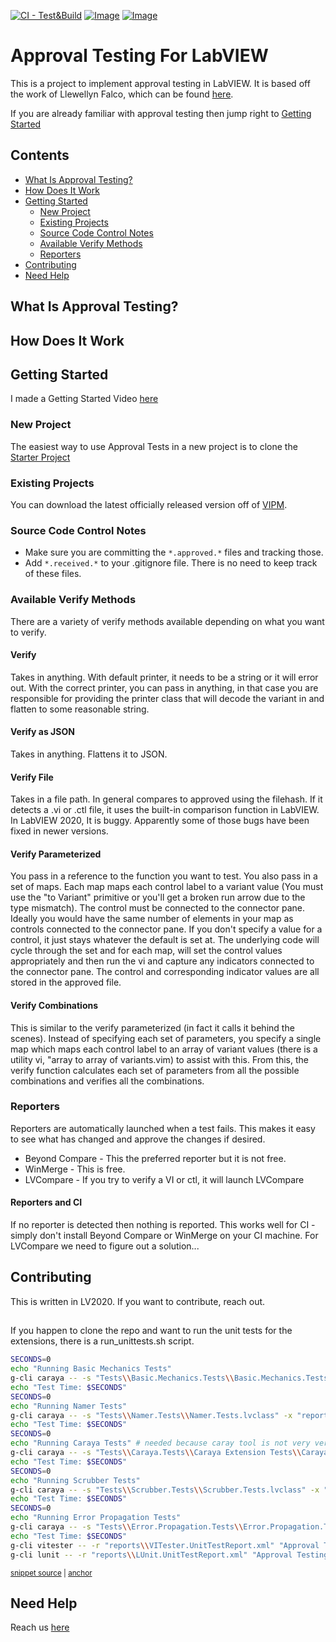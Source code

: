 [![CI - Test&Build](https://github.com/approvals/ApprovalTests.LabVIEW/actions/workflows/test_and_build.yml/badge.svg)](https://github.com/approvals/ApprovalTests.LabVIEW/actions/workflows/test_and_build.yml)
[![Image](https://www.vipm.io/package/sas_lib_approval_tests/badge.svg?metric=installs)](https://www.vipm.io/package/sas_lib_approval_tests/)
[![Image](https://www.vipm.io/package/sas_lib_approval_tests/badge.svg?metric=stars)](https://www.vipm.io/package/sas_lib_approval_tests/)


# Approval Testing For LabVIEW


This is a project to implement approval testing in LabVIEW. It is based off the work of Llewellyn Falco, which can be found [here](https://approvaltests.com/). 

If you are already familiar with approval testing then jump right to [Getting Started](#getting-started)

<!-- toc -->
## Contents

  * [What Is Approval Testing?](#what-is-approval-testing)
  * [How Does It Work](#how-does-it-work)
  * [Getting Started](#getting-started)
    * [New Project](#new-project)
    * [Existing Projects](#existing-projects)
    * [Source Code Control Notes](#source-code-control-notes)
    * [Available Verify Methods](#available-verify-methods)
    * [Reporters](#reporters)
  * [Contributing](#contributing)
  * [Need Help](#need-help)<!-- endToc -->

## What Is Approval Testing?

## How Does It Work

## Getting Started

I made a Getting Started Video [here](https://youtu.be/IXwLKi9SvYk)

###  New Project

The easiest way to use Approval Tests in a new project is to clone the [Starter Project](https://github.com/approvals/ApprovalTests.LabVIEW.StarterProject/blob/main/README.md)

### Existing Projects

You can download the latest officially released version off of [VIPM](https://www.vipm.io/package/sas_lib_approval_tests/). 

### Source Code Control Notes

- Make sure you are committing the `*.approved.*` files and tracking those.
- Add `*.received.*` to your .gitignore file. There is no need to keep track of these files.

### Available Verify Methods

There are a variety of verify methods available depending on what you want to verify.

#### Verify

Takes in anything. With default printer, it needs to be a string or it will error out. With the correct printer, you can pass in anything, in that case you are responsible for providing the printer class that will decode the variant in and flatten to some reasonable string.

#### Verify as JSON

Takes in anything. Flattens it to JSON.

#### Verify File

Takes in a file path. In general compares to approved using the filehash. If it detects a .vi or .ctl file, it uses the built-in comparison function in LabVIEW. In LabVIEW 2020, It is buggy. Apparently some of those bugs have been fixed in newer versions.

#### Verify Parameterized

You pass in a reference to the function you want to test. You also pass in a set of maps. Each map maps each control label to a variant value (You must use the "to Variant" primitive or you'll get a broken run arrow due to the type mismatch). The control must be connected to the connector pane. Ideally you would have the same number of elements in your map as controls connected to the connector pane. If you don't specify a value for a control, it just stays whatever the default is set at. The underlying code will cycle through the set and for each map, will set the control values appropriately and then run the vi and capture any indicators connected to the connector pane. The control and corresponding indicator values are all stored in the approved file.

#### Verify Combinations

This is similar to the verify parameterized (in fact it calls it behind the scenes). Instead of specifying each set of parameters, you specify a single map which maps each control label to an array of variant values (there is a utility vi, "array to array of variants.vim) to assist with this. From this, the verify function calculates each set of parameters from all the possible combinations and verifies all the combinations.

### Reporters

Reporters are automatically launched when a test fails. This makes it easy to see what has changed and approve the changes if desired.

- Beyond Compare - This the preferred reporter but it is not free.
- WinMerge - This is free.
- LVCompare - If you try to verify a VI or ctl, it will launch LVCompare

#### Reporters and CI

If no reporter is detected then nothing is reported. This works well for CI - simply don't install Beyond Compare or WinMerge on your CI machine. For LVCompare we need to figure out a solution...

## Contributing

This is written in LV2020. If you want to contribute, reach out.

##

If you happen to clone the repo and want to run the unit tests for the extensions, there is a run_unittests.sh script.

<!-- snippet: run_tests -->
<a id='snippet-run_tests'></a>
```sh
SECONDS=0
echo "Running Basic Mechanics Tests"
g-cli caraya -- -s "Tests\\Basic.Mechanics.Tests\\Basic.Mechanics.Tests.lvclass" -x "reports\\Basic.Mechanics.UnitTestReport.xml"
echo "Test Time: $SECONDS"
SECONDS=0
echo "Running Namer Tests"
g-cli caraya -- -s "Tests\\Namer.Tests\\Namer.Tests.lvclass" -x "reports\\Namer.UnitTestReport.xml"
echo "Test Time: $SECONDS"
SECONDS=0
echo "Running Caraya Tests" # needed because caray tool is not very verbose.
g-cli caraya -- -s "Tests\\Caraya.Tests\\Caraya Extension Tests\\Caraya Extension Tests.lvclass" -x "reports\\Caraya.UnitTestReport.xml"
echo "Test Time: $SECONDS"
SECONDS=0
echo "Running Scrubber Tests"
g-cli caraya -- -s "Tests\\Scrubber.Tests\\Scrubber.Tests.lvclass" -x "reports\\Scrubber.UnitTestReport.xml"
echo "Test Time: $SECONDS"
SECONDS=0
echo "Running Error Propagation Tests"
g-cli caraya -- -s "Tests\\Error.Propagation.Tests\\Error.Propagation.Tests.lvclass" -x "reports\\Error.Propagation.UnitTestReport.xml"
echo "Test Time: $SECONDS"
g-cli vitester -- -r "reports\\VITester.UnitTestReport.xml" "Approval Testing.lvproj"
g-cli lunit -- -r "reports\\LUnit.UnitTestReport.xml" "Approval Testing.lvproj"
```
<sup><a href='/scripts/_run_unittests.sh#L13-L36' title='Snippet source file'>snippet source</a> | <a href='#snippet-run_tests' title='Start of snippet'>anchor</a></sup>
<!-- endSnippet -->

## Need Help

Reach us [here](https://sasworkshops.com/contact)


